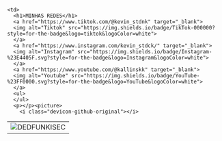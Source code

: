 <table>
  <tr>
    <td>
      <img src="https://images.steamusercontent.com/ugc/927044661856450912/51BC2A7123DD5F66F9BD0DFB82504218DD15F085/?imw=5000&imh=5000&ima=fit&impolicy=Letterbox&imcolor=%23000000&letterbox=false" alt="DEDFUNKISEC"/>
    </td>
  
    <td> 
      <h1>MINHAS REDES</h1>
      <a href="https://www.tiktok.com/@kevin_stdnk" target="_blank">
      <img alt="Tiktok" src="https://img.shields.io/badge/TikTok-000000?style=for-the-badge&logo=tiktok&logoColor=white">
      </a>
      <a href="https://www.instagram.com/kevin_stdck/" target="_blank">
      <img alt="Instagram" src="https://img.shields.io/badge/Instagram-%23E4405F.svg?style=for-the-badge&logo=Instagram&logoColor=white">
      </a>
      <a href="https://www.youtube.com/@kallinskk" target="_blank">
      <img alt="Youtube" src="https://img.shields.io/badge/YouTube-%23FF0000.svg?style=for-the-badge&logo=YouTube&logoColor=white">
      </a>
      <ul>
      </ul>
      <p></p><picture>
        <i class="devicon-github-original"></i>
  </td>
  </tr>
</table>
